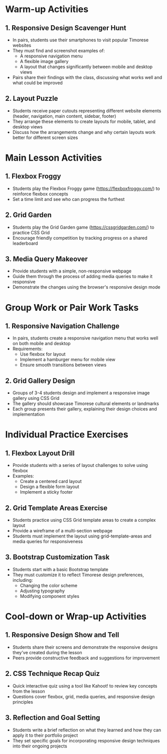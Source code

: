 # Warm-up Activities

## 1. Responsive Design Scavenger Hunt
- In pairs, students use their smartphones to visit popular Timorese websites
- They must find and screenshot examples of:
  * A responsive navigation menu
  * A flexible image gallery
  * A layout that changes significantly between mobile and desktop views
- Pairs share their findings with the class, discussing what works well and what could be improved

## 2. Layout Puzzle
- Students receive paper cutouts representing different website elements (header, navigation, main content, sidebar, footer)
- They arrange these elements to create layouts for mobile, tablet, and desktop views
- Discuss how the arrangements change and why certain layouts work better for different screen sizes

# Main Lesson Activities

## 1. Flexbox Froggy
- Students play the Flexbox Froggy game (https://flexboxfroggy.com/) to reinforce flexbox concepts
- Set a time limit and see who can progress the furthest

## 2. Grid Garden
- Students play the Grid Garden game (https://cssgridgarden.com/) to practice CSS Grid
- Encourage friendly competition by tracking progress on a shared leaderboard

## 3. Media Query Makeover
- Provide students with a simple, non-responsive webpage
- Guide them through the process of adding media queries to make it responsive
- Demonstrate the changes using the browser's responsive design mode

# Group Work or Pair Work Tasks

## 1. Responsive Navigation Challenge
- In pairs, students create a responsive navigation menu that works well on both mobile and desktop
- Requirements:
  * Use flexbox for layout
  * Implement a hamburger menu for mobile view
  * Ensure smooth transitions between views

## 2. Grid Gallery Design
- Groups of 3-4 students design and implement a responsive image gallery using CSS Grid
- The gallery should showcase Timorese cultural elements or landmarks
- Each group presents their gallery, explaining their design choices and implementation

# Individual Practice Exercises

## 1. Flexbox Layout Drill
- Provide students with a series of layout challenges to solve using flexbox
- Examples:
  * Create a centered card layout
  * Design a flexible form layout
  * Implement a sticky footer

## 2. Grid Template Areas Exercise
- Students practice using CSS Grid template areas to create a complex layout
- Provide a wireframe of a multi-section webpage
- Students must implement the layout using grid-template-areas and media queries for responsiveness

## 3. Bootstrap Customization Task
- Students start with a basic Bootstrap template
- They must customize it to reflect Timorese design preferences, including:
  * Changing the color scheme
  * Adjusting typography
  * Modifying component styles

# Cool-down or Wrap-up Activities

## 1. Responsive Design Show and Tell
- Students share their screens and demonstrate the responsive designs they've created during the lesson
- Peers provide constructive feedback and suggestions for improvement

## 2. CSS Technique Recap Quiz
- Quick interactive quiz using a tool like Kahoot! to review key concepts from the lesson
- Questions cover flexbox, grid, media queries, and responsive design principles

## 3. Reflection and Goal Setting
- Students write a brief reflection on what they learned and how they can apply it to their portfolio project
- They set specific goals for incorporating responsive design techniques into their ongoing projects